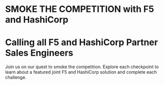 # SMOKE THE COMPETITION with F5 and HashiCorp

# Calling all F5 and HashiCorp Partner Sales Engineers

Join us on our quest to smoke the competition.  Explore each checkpoint to learn about a featured joint F5 and HashiCorp solution and complete each challenge.


